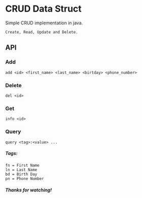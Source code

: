 # CRUD Data Struct
Simple CRUD implementation in java.

`
Create, Read, Update and Delete.
`

## API

### Add
```
add <id> <first_name> <last_name> <birtday> <phone_number>
```

### Delete
```
del <id>
```

### Get
```
info <id>
```

### Query
```
query <tag>:<value> ...
```
##### Tags:
`fn = First Name` <br>
`ln = Last Name` <br>
`bd = Birth Day` <br>
`pn = Phone Number` <br>

##### Thanks for watching!
